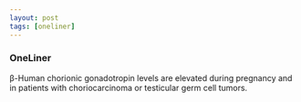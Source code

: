 ```yaml
---
layout: post
tags: [oneliner]
---
```



### OneLiner

β-Human chorionic gonadotropin levels are elevated during pregnancy and in patients with choriocarcinoma or testicular germ cell tumors.
